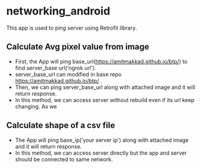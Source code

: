 # networking_android

This app is used to ping server using Retrofit library.

## Calculate Avg pixel value from image
* First, the App will ping base_url(https://amitmakkad.github.io/btp/) to find server_base url('ngrok url').
* server_base_url can modified in base repo https://amitmakkad.github.io/btp/ .
* Then, we can ping server_base_url along with attached image and it will return response.
* In this method, we can access server without rebuild even if its url keep changing. As we

## Calculate shape of a csv file
* The App will ping base_ip('your server ip') along with attached image and it will return response.
* In this method, we can access server directly but the app and server should be connected to same network.
